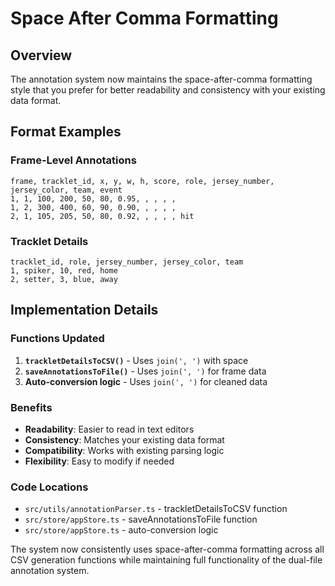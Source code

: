 # Space After Comma Formatting

## Overview

The annotation system now maintains the space-after-comma formatting style that you prefer for better readability and consistency with your existing data format.

## Format Examples

### Frame-Level Annotations
```csv
frame, tracklet_id, x, y, w, h, score, role, jersey_number, jersey_color, team, event
1, 1, 100, 200, 50, 80, 0.95, , , , , 
1, 2, 300, 400, 60, 90, 0.90, , , , , 
2, 1, 105, 205, 50, 80, 0.92, , , , , hit
```

### Tracklet Details
```csv
tracklet_id, role, jersey_number, jersey_color, team
1, spiker, 10, red, home
2, setter, 3, blue, away
```

## Implementation Details

### Functions Updated
1. **`trackletDetailsToCSV()`** - Uses `join(', ')` with space
2. **`saveAnnotationsToFile()`** - Uses `join(', ')` for frame data
3. **Auto-conversion logic** - Uses `join(', ')` for cleaned data

### Benefits
- **Readability**: Easier to read in text editors
- **Consistency**: Matches your existing data format
- **Compatibility**: Works with existing parsing logic
- **Flexibility**: Easy to modify if needed

### Code Locations
- `src/utils/annotationParser.ts` - trackletDetailsToCSV function
- `src/store/appStore.ts` - saveAnnotationsToFile function
- `src/store/appStore.ts` - auto-conversion logic

The system now consistently uses space-after-comma formatting across all CSV generation functions while maintaining full functionality of the dual-file annotation system.
